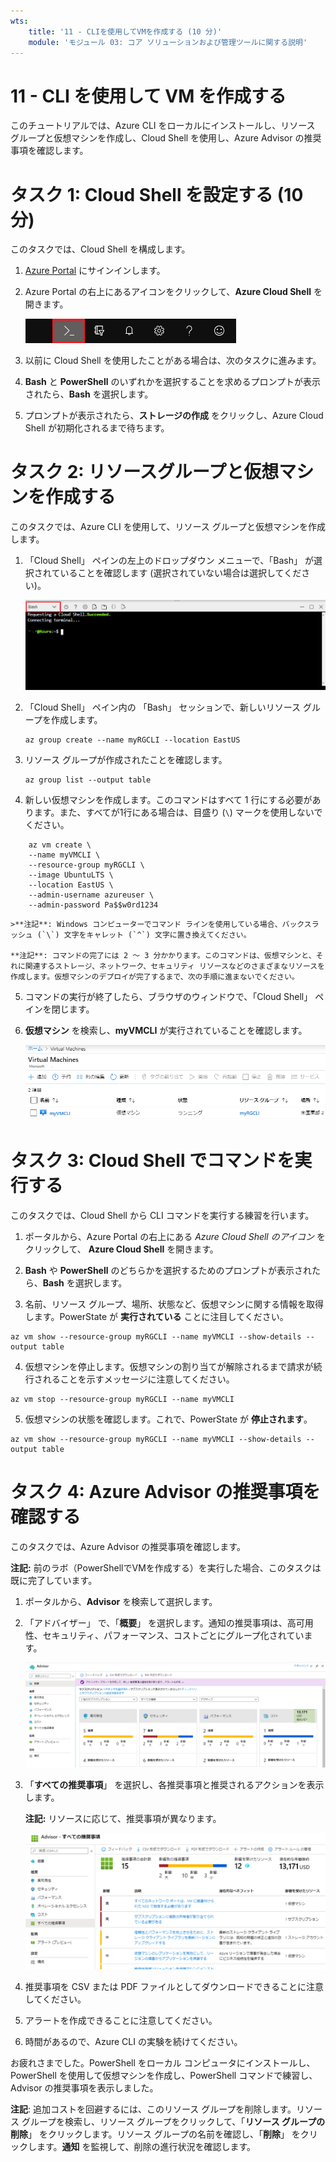 ```yaml
---
wts:
    title: '11 - CLIを使用してVMを作成する (10 分)'
    module: 'モジュール 03: コア ソリューションおよび管理ツールに関する説明'
---
```

# 11 - CLI を使用して VM を作成する

このチュートリアルでは、Azure CLI をローカルにインストールし、リソース グループと仮想マシンを作成し、Cloud Shell を使用し、Azure Advisor の推奨事項を確認します。 

# タスク 1: Cloud Shell を設定する (10 分)

このタスクでは、Cloud Shell を構成します。 

1. [Azure Portal](https://portal.azure.com) にサインインします。

2. Azure Portal の右上にあるアイコンをクリックして、**Azure Cloud Shell** を開きます。

    ![Azure Portal の Azure Cloud Shell アイコンのスクリーンショット。](../images/1002.png)

3. 以前に Cloud Shell を使用したことがある場合は、次のタスクに進みます。 

4. **Bash** と **PowerShell** のいずれかを選択することを求めるプロンプトが表示されたら、**Bash** を選択します。 

5. プロンプトが表示されたら、**ストレージの作成** をクリックし、Azure Cloud Shell が初期化されるまで待ちます。 

# タスク 2: リソースグループと仮想マシンを作成する

このタスクでは、Azure CLI を使用して、リソース グループと仮想マシンを作成します。  

1. 「Cloud Shell」 ペインの左上のドロップダウン メニューで、「Bash」 が選択されていることを確認します (選択されていない場合は選択してください)。

    ![Screenshot of Azure Portal の Azure Cloud Shell のスクリーンショット。ドロップダウン メニューで 「Bash」 が強調表示されています。](../images/1002a.png)

2. 「Cloud Shell」 ペイン内の 「Bash」 セッションで、新しいリソース グループを作成します。 

    ```cli
    az group create --name myRGCLI --location EastUS
    ```

3. リソース グループが作成されたことを確認します。

    ```cli
    az group list --output table
    ```

4. 新しい仮想マシンを作成します。このコマンドはすべて 1 行にする必要があります。また、すべてが1行にある場合は、目盛り (`\`) マークを使用しないでください。 

```cli
    az vm create \
    --name myVMCLI \
    --resource-group myRGCLI \
    --image UbuntuLTS \
    --location EastUS \
    --admin-username azureuser \
    --admin-password Pa$$w0rd1234
```

    >**注記**: Windows コンピューターでコマンド ラインを使用している場合、バックスラッシュ (`\`) 文字をキャレット (`^`) 文字に置き換えてください。
    
    **注記**: コマンドの完了には 2 ～ 3 分かかります。このコマンドは、仮想マシンと、それに関連するストレージ、ネットワーク、セキュリティ リソースなどのさまざまなリソースを作成します。仮想マシンのデプロイが完了するまで、次の手順に進まないでください。 

5. コマンドの実行が終了したら、ブラウザのウィンドウで、「Cloud Shell」 ペインを閉じます。

6. **仮想マシン** を検索し、**myVMCLI** が実行されていることを確認します。

    ![myVMPS が実行中の状態の仮想マシン ページのスクリーンショット。](../images/1101.png)


# タスク 3: Cloud Shell でコマンドを実行する

このタスクでは、Cloud Shell から CLI コマンドを実行する練習を行います。 

1. ポータルから、Azure Portal の右上にある *Azure Cloud Shell のアイコン* をクリックして、 **Azure Cloud Shell** を開きます。

2. **Bash** や **PowerShell** のどちらかを選択するためのプロンプトが表示されたら、**Bash** を選択します。 

3. 名前、リソース グループ、場所、状態など、仮想マシンに関する情報を取得します。PowerState が **実行されている** ことに注目してください。

```cli
az vm show --resource-group myRGCLI --name myVMCLI --show-details --output table 
```

4. 仮想マシンを停止します。仮想マシンの割り当てが解除されるまで請求が続行されることを示すメッセージに注意してください。 

```cli
az vm stop --resource-group myRGCLI --name myVMCLI
```

5. 仮想マシンの状態を確認します。これで、PowerState が **停止されます**。

```cli
az vm show --resource-group myRGCLI --name myVMCLI --show-details --output table 
```

# タスク 4: Azure Advisor の推奨事項を確認する

このタスクでは、Azure Advisor の推奨事項を確認します。 

**注記:** 前のラボ（PowerShellでVMを作成する）を実行した場合、このタスクは既に完了しています。 

1. ポータルから、**Advisor** を検索して選択します。 

2. 「アドバイザー」 で、「**概要**」 を選択します。通知の推奨事項は、高可用性、セキュリティ、パフォーマンス、コストごとにグループ化されています。 

    ![アドバイザーの概要ページのスクリーンショット。 ](../images/1103.png)

3. 「**すべての推奨事項**」 を選択し、各推奨事項と推奨されるアクションを表示します。 

    **注記:** リソースに応じて、推奨事項が異なります。 

    ![「アドバイザーすべての推奨事項」 ページのスクリーンショット。 ](../images/1104.png)

4. 推奨事項を CSV または PDF ファイルとしてダウンロードできることに注意してください。 

5. アラートを作成できることに注意してください。 

6. 時間があるので、Azure CLI の実験を続けてください。

お疲れさまでした。PowerShell をローカル コンピュータにインストールし、PowerShell を使用して仮想マシンを作成し、PowerShell コマンドで練習し、Advisor の推奨事項を表示しました。

**注記**: 追加コストを回避するには、このリソース グループを削除します。リソース グループを検索し、リソース グループをクリックして、「**リソース グループの削除**」 をクリックします。リソース グループの名前を確認し、「**削除**」 をクリックします。**通知** を監視して、削除の進行状況を確認します。

